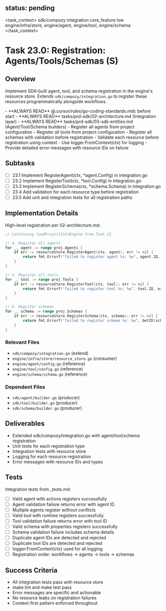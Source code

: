 ## status: pending

<task_context>
<domain>sdk/compozy</domain>
<type>integration</type>
<scope>core_feature</scope>
<complexity>low</complexity>
<dependencies>engine/infra/store, engine/agent, engine/tool, engine/schema</dependencies>
</task_context>

# Task 23.0: Registration: Agents/Tools/Schemas (S)

## Overview

Implement SDK-built agent, tool, and schema registration in the engine's resource store. Extends `sdk/compozy/integration.go` to register these resources programmatically alongside workflows.

<critical>
- **ALWAYS READ** @.cursor/rules/go-coding-standards.mdc before start
- **ALWAYS READ** tasks/prd-sdk/02-architecture.md (Integration layer)
- **ALWAYS READ** tasks/prd-sdk/03-sdk-entities.md (Agent/Tool/Schema builders)
</critical>

<requirements>
- Register all agents from project configuration
- Register all tools from project configuration
- Register all schemas with validation before registration
- Validate each resource before registration using context
- Use logger.FromContext(ctx) for logging
- Provide detailed error messages with resource IDs on failure
</requirements>

## Subtasks

- [ ] 23.1 Implement RegisterAgent(ctx, *agent.Config) in integration.go
- [ ] 23.2 Implement RegisterTool(ctx, *tool.Config) in integration.go
- [ ] 23.3 Implement RegisterSchema(ctx, *schema.Schema) in integration.go
- [ ] 23.4 Add validation for each resource type before registration
- [ ] 23.5 Add unit and integration tests for all registration paths

## Implementation Details

High-level registration per 02-architecture.md:

```go
// Continuing loadProjectIntoEngine from Task 22

// 4. Register all agents
for _, agent := range proj.Agents {
    if err := resourceStore.RegisterAgent(ctx, agent); err != nil {
        return fmt.Errorf("failed to register agent %s: %w", agent.ID, err)
    }
}

// 5. Register all tools
for _, tool := range proj.Tools {
    if err := resourceStore.RegisterTool(ctx, tool); err != nil {
        return fmt.Errorf("failed to register tool %s: %w", tool.ID, err)
    }
}

// 6. Register schemas
for _, schema := range proj.Schemas {
    if err := resourceStore.RegisterSchema(ctx, schema); err != nil {
        return fmt.Errorf("failed to register schema %s: %w", GetID(schema), err)
    }
}
```

### Relevant Files

- `sdk/compozy/integration.go` (extend)
- `engine/infra/store/resource_store.go` (consumer)
- `engine/agent/config.go` (reference)
- `engine/tool/config.go` (reference)
- `engine/schema/schema.go` (reference)

### Dependent Files

- `sdk/agent/builder.go` (producer)
- `sdk/tool/builder.go` (producer)
- `sdk/schema/builder.go` (producer)

## Deliverables

- Extended sdk/compozy/integration.go with agent/tool/schema registration
- Unit tests for each registration type
- Integration tests with resource store
- Logging for each resource registration
- Error messages with resource IDs and types

## Tests

Integration tests from _tests.md:

- [ ] Valid agent with actions registers successfully
- [ ] Agent validation failure returns error with agent ID
- [ ] Multiple agents register without conflicts
- [ ] Valid tool with runtime registers successfully
- [ ] Tool validation failure returns error with tool ID
- [ ] Valid schema with properties registers successfully
- [ ] Schema validation failure includes schema details
- [ ] Duplicate agent IDs are detected and rejected
- [ ] Duplicate tool IDs are detected and rejected
- [ ] logger.FromContext(ctx) used for all logging
- [ ] Registration order: workflows → agents → tools → schemas

## Success Criteria

- All integration tests pass with resource store
- make lint and make test pass
- Error messages are specific and actionable
- No resource leaks on registration failures
- Context-first pattern enforced throughout
